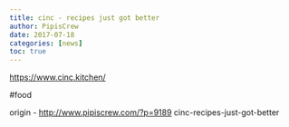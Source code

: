 ```yaml
---
title: cinc - recipes just got better
author: PipisCrew
date: 2017-07-18
categories: [news]
toc: true
---
```


https://www.cinc.kitchen/

#food

origin - http://www.pipiscrew.com/?p=9189 cinc-recipes-just-got-better